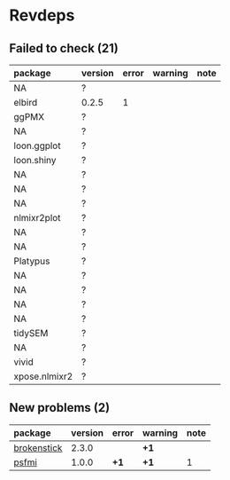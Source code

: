 # Revdeps

## Failed to check (21)

|package       |version |error |warning |note |
|:-------------|:-------|:-----|:-------|:----|
|NA            |?       |      |        |     |
|elbird        |0.2.5   |1     |        |     |
|ggPMX         |?       |      |        |     |
|NA            |?       |      |        |     |
|loon.ggplot   |?       |      |        |     |
|loon.shiny    |?       |      |        |     |
|NA            |?       |      |        |     |
|NA            |?       |      |        |     |
|NA            |?       |      |        |     |
|nlmixr2plot   |?       |      |        |     |
|NA            |?       |      |        |     |
|NA            |?       |      |        |     |
|Platypus      |?       |      |        |     |
|NA            |?       |      |        |     |
|NA            |?       |      |        |     |
|NA            |?       |      |        |     |
|NA            |?       |      |        |     |
|tidySEM       |?       |      |        |     |
|NA            |?       |      |        |     |
|vivid         |?       |      |        |     |
|xpose.nlmixr2 |?       |      |        |     |

## New problems (2)

|package     |version |error  |warning |note |
|:-----------|:-------|:------|:-------|:----|
|[brokenstick](problems.md#brokenstick)|2.3.0   |       |__+1__  |     |
|[psfmi](problems.md#psfmi)|1.0.0   |__+1__ |__+1__  |1    |

